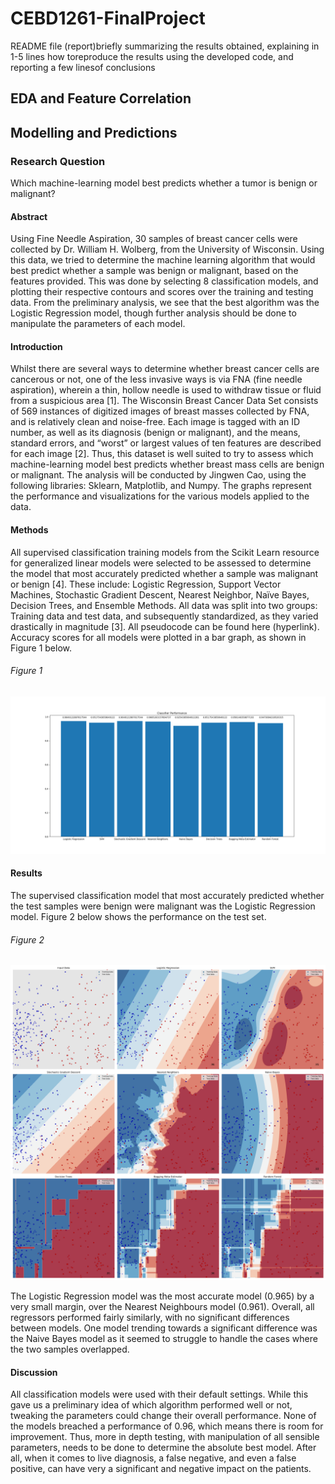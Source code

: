 # CEBD1261-FinalProject

README file (report)briefly summarizing the results obtained, explaining in 1-5 lines how toreproduce the results using the developed code, and reporting a few linesof conclusions

## EDA and Feature Correlation

## Modelling and Predictions
### Research Question

Which machine-learning model best predicts whether a tumor is benign or malignant?

#### Abstract

Using Fine Needle Aspiration, 30 samples of breast cancer cells were collected by Dr. William H. Wolberg, from the University of Wisconsin. Using this data, we tried to determine the machine learning algorithm that would best predict whether a sample was benign or malignant, based on the features provided. This was done by selecting 8 classification models, and plotting their respective contours and scores over the training and testing data. From the preliminary analysis, we see that the best algorithm was the Logistic Regression model, though further analysis should be done to manipulate the parameters of each model.

#### Introduction

Whilst there are several ways to determine whether breast cancer cells are cancerous or not, one of the less invasive ways is via FNA (fine needle aspiration), wherein a thin, hollow needle is used to withdraw tissue or fluid from a suspicious area [1]. The Wisconsin Breast Cancer Data Set consists of 569 instances of digitized images of breast masses collected by FNA, and is relatively clean and noise-free. Each image is tagged with an ID number, as well as its diagnosis (benign or malignant), and the means, standard errors, and “worst” or largest values of ten features are described for each image [2]. Thus, this dataset is well suited to try to assess which machine-learning model best predicts whether breast mass cells are benign or malignant. The analysis will be conducted by Jingwen Cao, using the following libraries: Sklearn, Matplotlib, and Numpy. The graphs represent the performance and visualizations for the various models applied to the data.

#### Methods

All supervised classification training models from the Scikit Learn resource for generalized linear models were selected to be assessed to determine the model that most accurately predicted whether a sample was malignant or benign [4]. These include: Logistic Regression, Support Vector Machines, Stochastic Gradient Descent, Nearest Neighbor, Naïve Bayes, Decision Trees, and Ensemble Methods. All data was split into two groups: Training data and test data, and subsequently standardized, as they varied drastically in magnitude [3]. All pseudocode can be found here (hyperlink). Accuracy scores for all models were plotted in a bar graph, as shown in Figure 1 below.

###### Figure 1
![Figure 1](https://github.com/JingwenCao/CEBD1160-Final_Project/blob/master/Classifiers_Performance.png)


#### Results

The supervised classification model that most accurately predicted whether the test samples were benign were malignant was the Logistic Regression model. Figure 2 below shows the performance on the test set.

###### Figure 2
![Figure 2](https://github.com/JingwenCao/CEBD1160-Final_Project/blob/master/Classifiers_Plots.png)

The Logistic Regression model was the most accurate model (0.965) by a very small margin, over the Nearest Neighbours model (0.961). Overall, all regressors performed fairly similarly, with no significant differences between models. One model trending towards a significant difference was the Naive Bayes model as it seemed to struggle to handle the cases where the two samples overlapped.

#### Discussion
All classification models were used with their default settings. While this gave us a preliminary idea of which algorithm performed well or not, tweaking the parameters could change their overall performance. None of the models breached a performance of 0.96, which means there is room for improvement. Thus, more in depth testing, with manipulation of all sensible parameters, needs to be done to determine the absolute best model. After all, when it comes to live diagnosis, a false negative, and even a false positive, can have very a significant and negative impact on the patients.
